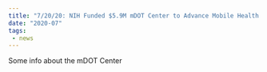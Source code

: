 ```yaml
---
title: "7/20/20: NIH Funded $5.9M mDOT Center to Advance Mobile Health Research"
date: "2020-07"
tags:
 - news
---
```

Some info about the mDOT Center
